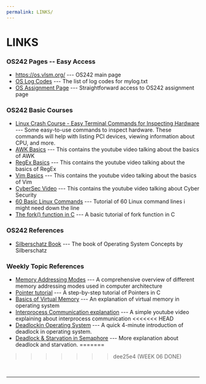 ```yaml
---
permalink: LINKS/
---
```


# LINKS

### OS242 Pages -- Easy Access

* <https://os.vlsm.org/> --- OS242 main page
* [OS Log Codes](https://doit.vlsm.org/ETC/logCodes.txt) --- The list of log codes for mylog.txt
* [OS Assignment Page](https://demos.vlsm.org/) --- Straightforward access to OS242 assignment page

### OS242 Basic Courses

* [Linux Crash Course - Easy Terminal Commands for Inspecting Hardware](https://youtu.be/oGyJr-iUwt8?si=59V2boc0XfmlFekg) --- 
Some easy-to-use commands to inspect hardware. These commands will help with listing PCI devices, viewing information about CPU, and more. 
* [AWK Basics](https://youtu.be/9YOZmI-zWok?si=3S_cpjG-l5oVSvtk) --- This contains the youtube video talking about the basics of AWK
* [RegEx Basics](https://youtu.be/bgBWp9EIlMM?si=GaLztdbVuh6Z7zpf) --- This contains the youtube video talking about the basics of RegEx
* [Vim Basics](https://youtu.be/ggSyF1SVFr4?si=-VuE92aWpniF81qH) --- This contains the youtube video talking about the basics of Vim
* [CyberSec Video](https://youtu.be/U_P23SqJaDc) --- This contains the youtube video talking about Cyber Security
* [60 Basic Linux Commands](https://www.youtube.com/watch?v=gd7BXuUQ91w) --- Tutorial of 60 Linux command lines i might need down the line
* [The fork() function in C](https://www.youtube.com/watch?v=cex9XrZCU14&pp=ygUVZm9yayBvcGVyYXRpbmcgc3lzdGVt) --- A basic tutorial of fork function in C
### OS242 References

* [Silberschatz Book](https://os.ecci.ucr.ac.cr/slides/Abraham-Silberschatz-Operating-System-Concepts-10th-2018.pdf) --- The book of Operating System Concepts by Silberschatz

### Weekly Topic References

* [Memory Addressing Modes](https://en.cppreference.com/w/cpp/memory/shared_ptr) --- A comprehensive overview of different memory addressing modes used in computer architecture
* [Pointer tutorial](https://www.w3schools.com/c/c_pointers.php) --- A step-by-step tutorial of Pointers in C
* [Basics of Virtual Memory](https://www.youtube.com/watch?v=8yO2FBBfaB0&pp=ygUfdmlydHVhbCBtZW1vcnkgb3BlcmF0aW5nIHN5c3RlbQ%3D%3D) --- An explanation of virtual memory in operating system
* [Interprocess Communication explanation](https://www.youtube.com/watch?v=dJuYKfR8vec&pp=ugMICgJpZBABGAHKBQNpcGM%3D) --- A simple youtube video explaining about interprocess communication
<<<<<<< HEAD
* [Deadlockin Operating System](https://www.youtube.com/watch?v=onkWXaXAgbY&t=17s) --- A quick 4-minute introduction of deadlock in operating system.
* [Deadlock & Starvation in Semaphore](https://www.youtube.com/watch?v=uP9ICOH0Xsw) --- More explanation about deadlock and starvation.
=======
>>>>>>> dee25e4 (WEEK 06 DONE)
<br>
<hr>
